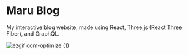 # Maru Blog
My interactive blog website, made using React, Three.js (React Three Fiber), and GraphQL.

![ezgif com-optimize (1)](https://user-images.githubusercontent.com/51464661/234366559-8365f59d-b21e-4279-bffc-ecedd40e4a8c.gif)
